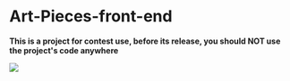 # Art-Pieces-front-end

__This is a project for contest use, before its release, you should NOT use the project's code anywhere__

![](https://cl.ly/307d9c6e3ce1/IMG_0120.PNG)